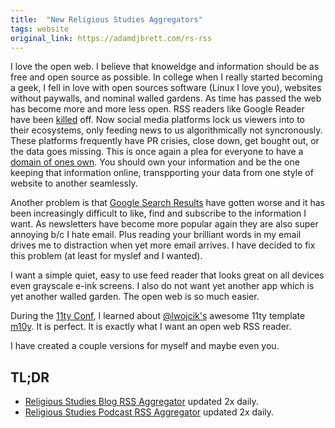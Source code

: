 ```yaml
---
title:  "New Religious Studies Aggregators"
tags: website
original_link: https://adamdjbrett.com/rs-rss
---
```

I love the open web. I believe that knoweldge and information should be as free and open source as possible. In college when I really started becoming a geek, I fell in love with open sources software (Linux I love you), websites without paywalls, and nominal walled gardens. As time has passed the web has become more and more less open. RSS readers like Google Reader have been [killed](https://killedbygoogle.com) off. Now social media platforms lock us viewers into to their ecosystems, only feeding news to us algorithmically not syncronously. These platforms frequently have PR crisies, close down, get bought out, or the data goes missing. This is once again a plea for everyone to have a [domain of ones own](https://www.wired.com/insights/2012/07/a-domain-of-ones-own/). You should own your information and be the one keeping that information online, transpporting your data from one style of website to another seamlessly. 

Another problem is that [Google Search Results](https://mashable.com/article/google-search-low-quality-research) have gotten worse and it has been increasingly difficult to like, find and subscribe to the information I want. As newsletters have become more popular again they are also super annoying b/c I hate email. Plus reading your brilliant words in my email drives me to distraction when yet more email arrives. I have decided to fix this problem (at least for myslef and I wanted).

I want a simple quiet, easy to use feed reader that looks great on all devices even grayscale e-ink screens. I also do not want yet another app which is yet another walled garden. The open web is so much easier.

During the [11ty Conf](https://conf.11ty.dev/), I learned about [@lwojcik's](https://github.com/lwojcik) awesome 11ty template [m10y](https://github.com/lwojcik/eleventy-template-multiplicity). It is perfect. It is exactly what I want an open web RSS reader.

I have created a couple versions for myself and maybe even you. 

## TL;DR
- [Religious Studies Blog RSS Aggregator](https://rs-rss.com) updated 2x daily.
- [Religious Studies Podcast RSS Aggregator](https://rs-rss.com) updated 2x daily.
